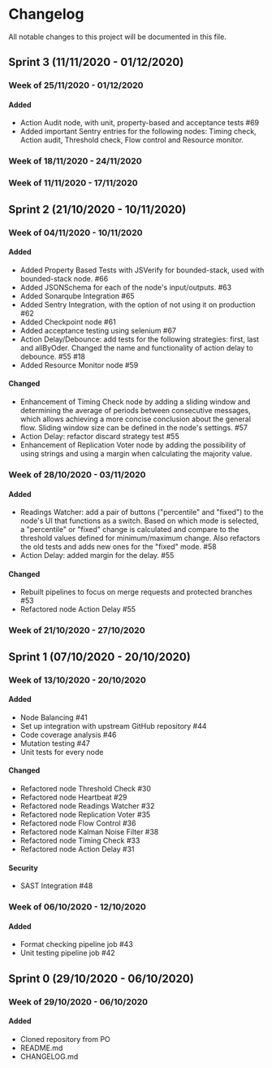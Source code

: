 # Changelog

All notable changes to this project will be documented in this file.

## Sprint 3 (11/11/2020 - 01/12/2020)

### Week of 25/11/2020 - 01/12/2020

#### Added

- Action Audit node, with unit, property-based and acceptance tests #69
- Added important Sentry entries for the following nodes: Timing check, Action audit, Threshold check, Flow control and Resource monitor.

### Week of 18/11/2020 - 24/11/2020

### Week of 11/11/2020 - 17/11/2020

## Sprint 2 (21/10/2020 - 10/11/2020)

### Week of 04/11/2020 - 10/11/2020

#### Added

- Added Property Based Tests with JSVerify for bounded-stack, used with bounded-stack node. #66
- Added JSONSchema for each of the node's input/outputs. #63
- Added Sonarqube Integration #65
- Added Sentry Integration, with the option of not using it on production #62
- Added Checkpoint node #61
- Added acceptance testing using selenium #67
- Action Delay/Debounce: add tests for the following strategies: first, last and allByOder. Changed the name and functionality of action delay to debounce. #55 #18
- Added Resource Monitor node #59

#### Changed

- Enhancement of Timing Check node by adding a sliding window and determining the average of periods between
  consecutive messages, which allows achieving a more concise conclusion about the general flow. Sliding window
  size can be defined in the node's settings. #57
- Action Delay: refactor discard strategy test #55
- Enhancement of Replication Voter node by adding the possibility of using strings and using a margin when calculating the majority value.

### Week of 28/10/2020 - 03/11/2020

#### Added

- Readings Watcher: add a pair of buttons ("percentile" and "fixed") to the node's UI that functions as a switch.
  Based on which mode is selected, a "percentile" or "fixed" change is calculated and compare to the threshold
  values defined for minimum/maximum change.
  Also refactors the old tests and adds new ones for the "fixed" mode. #58
- Action Delay: added margin for the delay. #55

#### Changed

- Rebuilt pipelines to focus on merge requests and protected branches #53
- Refactored node Action Delay #55

### Week of 21/10/2020 - 27/10/2020

## Sprint 1 (07/10/2020 - 20/10/2020)

### Week of 13/10/2020 - 20/10/2020

#### Added

- Node Balancing #41
- Set up integration with upstream GitHub repository #44
- Code coverage analysis #46
- Mutation testing #47
- Unit tests for every node

#### Changed

- Refactored node Threshold Check #30
- Refactored node Heartbeat #29
- Refactored node Readings Watcher #32
- Refactored node Replication Voter #35
- Refactored node Flow Control #36
- Refactored node Kalman Noise Filter #38
- Refactored node Timing Check #33
- Refactored node Action Delay #31

#### Security

- SAST Integration #48

### Week of 06/10/2020 - 12/10/2020

#### Added

- Format checking pipeline job #43
- Unit testing pipeline job #42

## Sprint 0 (29/10/2020 - 06/10/2020)

### Week of 29/10/2020 - 06/10/2020

#### Added

- Cloned repository from PO
- README.md
- CHANGELOG.md
